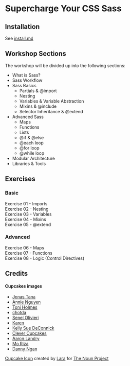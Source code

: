 Supercharge Your CSS Sass
================

## Installation

See [install.md](https://github.com/minamarkham/supercharge-sass/blob/master/install.md)

## Workshop Sections

The workshop will be divided up into the following sections:

* What is Sass?
* Sass Workflow
* Sass Basics
  * Partials & @import
  * Nesting
  * Variables & Variable Abstraction
  * Mixins & @include
  * Selector Inheritance & @extend
* Advanced Sass
  * Maps
  * Functions
  * Lists
  * @if & @else
  * @each loop
  * @for loop
  * @while loop
* Modular Architecture
* Libraries & Tools

## Exercises

### Basic

Exercise 01 - Imports  
Exercise 02 - Nesting  
Exercise 03 - Variables  
Exercise 04 - Mixins  
Exercise 05 - @extend  

### Advanced 

Exercise 06 - Maps  
Exercise 07 - Functions  
Exercise 08 - Logic (Control Directives)


## Credits

#### Cupcakes images
* [Jonas Tana](https://www.flickr.com/photos/jonastana/)
* [Annie Nguyen](https://www.flickr.com/photos/anniehs/)
* [Toni Holmes](https://www.flickr.com/photos/tonibduguid/)
* [chotda](https://www.flickr.com/photos/santos/)
* [Senel Olivieri](https://www.flickr.com/photos/janset/)
* [Karen](https://www.flickr.com/photos/misbehave/)
* [Kelly Sue DeConnick](https://www.flickr.com/photos/kellysue/)
* [Clever Cupcakes](https://www.flickr.com/photos/clevercupcakes/)
* [Aaron Landry](https://www.flickr.com/photos/s4xton/)
* [Mo Riza](https://www.flickr.com/photos/moriza/)
* [Danny Ngan](https://www.flickr.com/photos/dn/)

[Cupcake Icon](http://thenounproject.com/term/cupcake/117116/) created by [Lara](http://thenounproject.com/lara.carena/) for [The Noun Project](http://thenounproject.com/)
